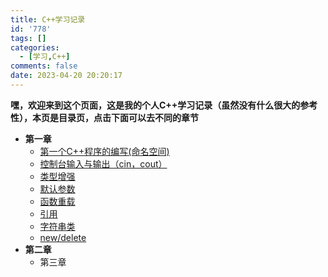 ```yaml
---
title: C++学习记录
id: '778'
tags: []
categories:
  - [学习,C++]
comments: false
date: 2023-04-20 20:20:17
---
```


**嘿，欢迎来到这个页面，这是我的个人C++学习记录（虽然没有什么很大的参考性），本页是目录页，点击下面可以去不同的章节**

*   **第一章**
    *   [第一个C++程序的编写(命名空间)](https://niaoluo.top/2023/04/20/%e7%ac%ac%e4%b8%80%e4%b8%aac%e7%a8%8b%e5%ba%8f%e7%9a%84%e7%bc%96%e5%86%99%ef%bc%88%e5%91%bd%e5%90%8d%e7%a9%ba%e9%97%b4%ef%bc%89/)
    *   [控制台输入与输出（cin，cout）](https://niaoluo.top/2023/05/03/%e6%8e%a7%e5%88%b6%e5%8f%b0%e8%be%93%e5%85%a5-%e8%be%93%e5%87%ba/)
    *   [类型增强](https://niaoluo.top/2023/05/03/%e7%b1%bb%e5%9e%8b%e5%a2%9e%e5%bc%ba/)
    *   [默认参数](https://niaoluo.top/2023/05/03/默认参数/)
    *   [函数重载](https://niaoluo.top/2023/05/04/%e5%87%bd%e6%95%b0%e9%87%8d%e8%bd%bd/)
    *   [引用](https://niaoluo.top/2023/05/06/引用/)
    *   [字符串类](https://niaoluo.top/2023/05/07/字符串类/)
    *   [new/delete](https://niaoluo.top/2023/05/28/new-delete/)
*   **第二章**
    *   第三章